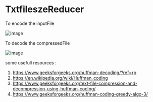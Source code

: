 # TxtfileszeReducer

To encode the inputFile 

![image](https://user-images.githubusercontent.com/76548962/216416794-f3d495c9-ecbe-436b-8afb-57de2a9afdda.png)


To decode the compressedFile

![image](https://user-images.githubusercontent.com/76548962/216417834-b540eb52-7175-4aea-a83e-2bb28c7d356a.png)


some usefull resources :

1) https://www.geeksforgeeks.org/huffman-decoding/?ref=rp
2) https://en.wikipedia.org/wiki/Huffman_coding
3) https://www.geeksforgeeks.org/text-file-compression-and-decompression-using-huffman-coding/
4) https://www.geeksforgeeks.org/huffman-coding-greedy-algo-3/

